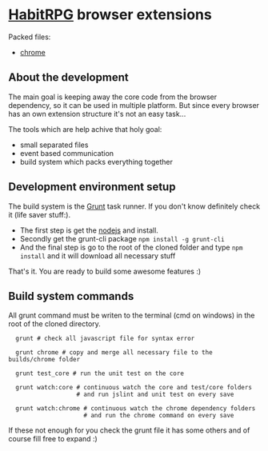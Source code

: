 # [HabitRPG](http://habitrpg.com) browser extensions

Packed files:

 - [chrome](http://nevisite.com/stuff/github/habitrpg/builds/habitrpg_chrome.crx)

## About the development
The main goal is keeping away the core code from the browser dependency, so it can be used in multiple platform. 
But since every browser has an own extension structure it's not an easy task...

The tools which are help achive that holy goal:

- small separated files
- event based communication
- build system which packs everything together

## Development environment setup
The build system is the [Grunt](http://gruntjs.com/) task runner. If you don't know definitely check it (life saver stuff:).

- The first step is get the [nodejs](http://nodejs.org/download/) and install.
- Secondly get the grunt-cli package `npm install -g grunt-cli`
- And the final step is go to the root of the cloned folder and type `npm install` and it will download all necessary stuff

That's it. You are ready to build some awesome features :)

## Build system commands
All grunt command must be writen to the terminal (cmd on windows) in the root of the cloned directory.

      grunt # check all javascript file for syntax error
  
      grunt chrome # copy and merge all necessary file to the builds/chrome folder
  
      grunt test_core # run the unit test on the core
  
      grunt watch:core # continuous watch the core and test/core folders
                       # and run jslint and unit test on every save
                   
      grunt watch:chrome # continuous watch the chrome dependency folders 
                         # and run the chrome command on every save
                     
If these not enough for you check the grunt file it has some others and of course fill free to expand :)